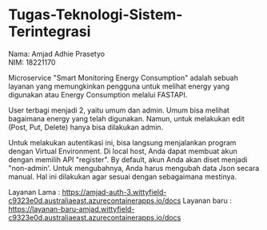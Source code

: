 # Tugas-Teknologi-Sistem-Terintegrasi

Nama: Amjad Adhie Prasetyo<br /> 
NIM: 18221170<br />

Microservice "Smart Monitoring Energy Consumption" adalah sebuah layanan yang memungkinkan pengguna untuk melihat energy yang digunakan atau Energy Consumption melalui FASTAPI. 

User terbagi menjadi 2, yaitu umum dan admin. Umum bisa melihat bagaimana energy yang telah digunakan. Namun, untuk melakukan edit (Post, Put, Delete) hanya bisa dilakukan admin.

Untuk melakukan autentikasi ini, bisa langsung menjalankan program dengan Virtual Environment. Di local host, Anda dapat membuat akun dengan memilih API "register".
By default, akun Anda akan diset menjadi "non-admin'. Untuk mengubahnya, Anda harus mengubah data Json secara manual. Hal ini dilakukan agar sesuai dengan sebagaimana mestinya.

Layanan Lama : https://amjad-auth-3.wittyfield-c9323e0d.australiaeast.azurecontainerapps.io/docs 
Layanan baru : https://layanan-baru-amjad.wittyfield-c9323e0d.australiaeast.azurecontainerapps.io/docs
